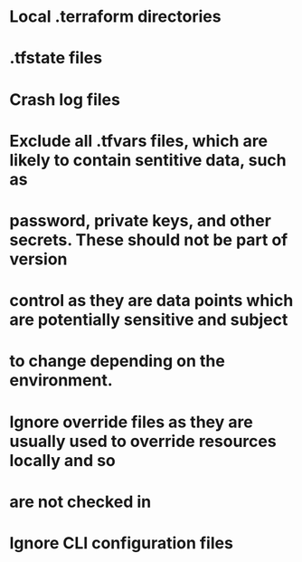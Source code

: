 # Local .terraform directories

# .tfstate files

# Crash log files

# Exclude all .tfvars files, which are likely to contain sentitive data, such as
# password, private keys, and other secrets. These should not be part of version
# control as they are data points which are potentially sensitive and subject
# to change depending on the environment.

# Ignore override files as they are usually used to override resources locally and so
# are not checked in

# Ignore CLI configuration files
